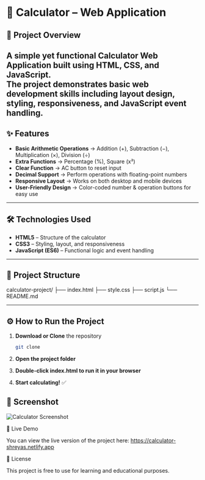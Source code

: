 # 📱 Calculator – Web Application

## 📌 Project Overview  
A simple yet functional **Calculator Web Application** built using **HTML, CSS, and JavaScript**.  
The project demonstrates **basic web development skills** including layout design, styling, responsiveness, and JavaScript event handling.
---

## ✨ Features
- **Basic Arithmetic Operations** → Addition (+), Subtraction (−), Multiplication (×), Division (÷)  
- **Extra Functions** → Percentage (%), Square (x²)  
- **Clear Function** → AC button to reset input  
- **Decimal Support** → Perform operations with floating-point numbers  
- **Responsive Layout** → Works on both desktop and mobile devices  
- **User-Friendly Design** → Color-coded number & operation buttons for easy use  

---

## 🛠️ Technologies Used
- **HTML5** – Structure of the calculator  
- **CSS3** – Styling, layout, and responsiveness  
- **JavaScript (ES6)** – Functional logic and event handling  

---

## 📂 Project Structure
calculator-project/
├── index.html 
├── style.css 
├── script.js
└── README.md 

---

## ⚙️ How to Run the Project
1. **Download or Clone** the repository  
   ```bash
   git clone 

2. **Open the project folder**

3. **Double-click index.html to run it in your browser**

4. **Start calculating!** ✅

## 📸 Screenshot

![Calculator Screenshot](screenshot.png)

🚀 Live Demo

You can view the live version of the project here:
https://calculator-shreyas.netlify.app

📜 License

This project is free to use for learning and educational purposes.
